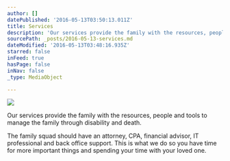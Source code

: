 ```yaml
---
author: []
datePublished: '2016-05-13T03:50:13.011Z'
title: Services
description: 'Our services provide the family with the resources, people and tools to manage the family through disability and death.'
sourcePath: _posts/2016-05-13-services.md
dateModified: '2016-05-13T03:48:16.935Z'
starred: false
inFeed: true
hasPage: false
inNav: false
_type: MediaObject

---
```

![](https://the-grid-user-content.s3-us-west-2.amazonaws.com/22df54c2-940d-43f9-9dbf-45a1f5ba09c8.jpg)

Our services provide the family with the resources, people and tools to manage the family through disability and death.

The family squad should have an attorney, CPA, financial advisor, IT professional and back office support. This is what we do so you have time for more important things and spending your time with your loved one.